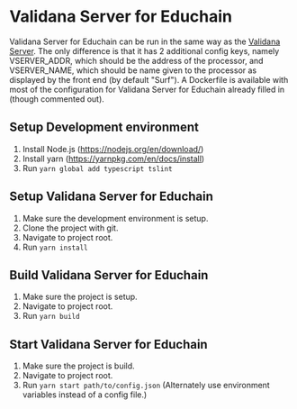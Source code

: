 Validana Server for Educhain
============================
Validana Server for Educhain can be run in the same way as the [Validana Server](https://github.com/Coinversable/validana-server). The only difference is that it has 2 additional config keys, namely VSERVER_ADDR, which should be the address of the processor, and VSERVER_NAME, which should be name given to the processor as displayed by the front end (by default "Surf"). A Dockerfile is available with most of the configuration for Validana Server for Educhain already filled in (though commented out).

Setup Development environment
-----------------------------
1. Install Node.js (https://nodejs.org/en/download/)
2. Install yarn (https://yarnpkg.com/en/docs/install)
3. Run `yarn global add typescript tslint`

Setup Validana Server for Educhain
----------------------------------
1. Make sure the development environment is setup.
2. Clone the project with git.
3. Navigate to project root.
4. Run `yarn install`

Build Validana Server for Educhain
----------------------------------
1. Make sure the project is setup.
2. Navigate to project root.
3. Run `yarn build`

Start Validana Server for Educhain
----------------------------------
1. Make sure the project is build.
2. Navigate to project root.
3. Run `yarn start path/to/config.json` (Alternately use environment variables instead of a config file.)